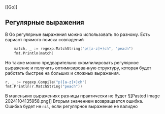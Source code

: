 [[Go]]
## Регулярные выражения
В Go регулярные выражения можно использовать по разному. Есть вариант прямого поиска совпадений
```go
    match, _ := regexp.MatchString("p([a-z]+)ch", "peach")
    fmt.Println(match)
```
Но также можно предварительно скомпилировать регулярное выражение и получить оптимизированную структуру, которая будет работать быстрее на больших и сложных выражения.
```go
r, _ := regexp.Compile("p([a-z]+)ch")
fmt.Println(r.MatchString("peach"))
```
В маленьких выражениях разницы практически не будет
![[Pasted image 20241104135958.png]]
Вторым значением возвращается ошибка. Ошибка будет не `nil`, если регулярное выражение не валидно